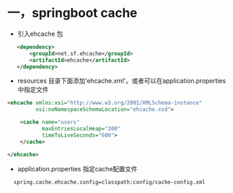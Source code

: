 # 一，springboot cache
 - 引入ehcache 包
 ```xml
    <dependency>
        <groupId>net.sf.ehcache</groupId>
        <artifactId>ehcache</artifactId>
    </dependency>
 ```````
 - resources 目录下面添加‘ehcache.xml'。或者可以在application.properties 中指定文件
  ```xml
  <ehcache xmlns:xsi="http://www.w3.org/2001/XMLSchema-instance"
           xsi:noNamespaceSchemaLocation="ehcache.xsd">

      <cache name="users"
             maxEntriesLocalHeap="200"
             timeToLiveSeconds="600">
      </cache>

  </ehcache>
  ```

  - application.properties 指定cache配置文件
  ```xml
    spring.cache.ehcache.config=classpath:config/cache-config.xml
  ```
  
